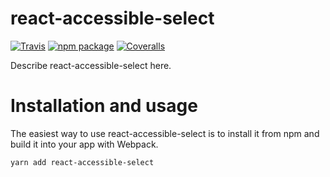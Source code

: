 # react-accessible-select

[![Travis][build-badge]][build]
[![npm package][npm-badge]][npm]
[![Coveralls][coveralls-badge]][coveralls]

Describe react-accessible-select here.

[build-badge]: https://img.shields.io/travis/user/repo/master.png?style=flat-square
[build]: https://travis-ci.org/user/repo

[npm-badge]: https://img.shields.io/npm/v/npm-package.png?style=flat-square
[npm]: https://www.npmjs.org/package/npm-package

[coveralls-badge]: https://img.shields.io/coveralls/user/repo/master.png?style=flat-square
[coveralls]: https://coveralls.io/github/user/repo

# Installation and usage

The easiest way to use react-accessible-select is to install it from npm and build it into your app with Webpack.

```
yarn add react-accessible-select
```